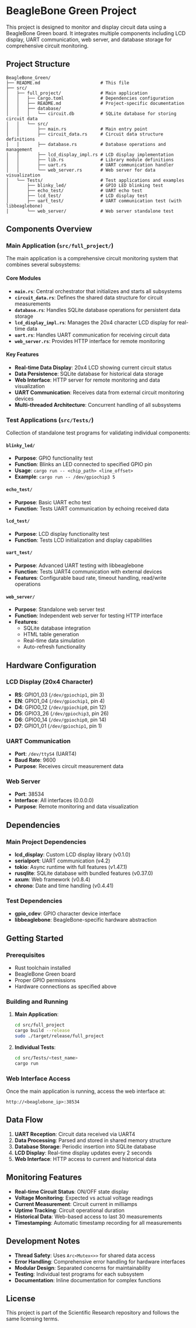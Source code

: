 # BeagleBone Green Project

This project is designed to monitor and display circuit data using a BeagleBone Green board. It integrates multiple components including LCD display, UART communication, web server, and database storage for comprehensive circuit monitoring.

## Project Structure

```
BeagleBone_Green/
├── README.md                       # This file
├── src/
│   ├── full_project/               # Main application
│   │   ├── Cargo.toml              # Dependencies configuration
│   │   ├── README.md               # Project-specific documentation
│   │   ├── database/
│   │   │   └── circuit.db          # SQLite database for storing circuit data
│   │   └── src/
│   │       ├── main.rs             # Main entry point
│   │       ├── circuit_data.rs     # Circuit data structure definitions
│   │       ├── database.rs         # Database operations and management
│   │       ├── lcd_display_impl.rs # LCD display implementation
│   │       ├── lib.rs              # Library module definitions
│   │       ├── uart.rs             # UART communication handler
│   │       └── web_server.rs       # Web server for data visualization
│   └── Tests/                      # Test applications and examples
│       ├── blinky_led/             # GPIO LED blinking test
│       ├── echo_test/              # UART echo test
│       ├── lcd_test/               # LCD display test
│       ├── uart_test/              # UART communication test (with libbeaglebone)
│       └── web_server/             # Web server standalone test
```

## Components Overview

### Main Application (`src/full_project/`)

The main application is a comprehensive circuit monitoring system that combines several subsystems:

#### Core Modules

- **`main.rs`**: Central orchestrator that initializes and starts all subsystems
- **`circuit_data.rs`**: Defines the shared data structure for circuit measurements
- **`database.rs`**: Handles SQLite database operations for persistent data storage
- **`lcd_display_impl.rs`**: Manages the 20x4 character LCD display for real-time data
- **`uart.rs`**: Handles UART communication for receiving circuit data
- **`web_server.rs`**: Provides HTTP interface for remote monitoring

#### Key Features

- **Real-time Data Display**: 20x4 LCD showing current circuit status
- **Data Persistence**: SQLite database for historical data storage
- **Web Interface**: HTTP server for remote monitoring and data visualization
- **UART Communication**: Receives data from external circuit monitoring devices
- **Multi-threaded Architecture**: Concurrent handling of all subsystems

### Test Applications (`src/Tests/`)

Collection of standalone test programs for validating individual components:

#### `blinky_led/`
- **Purpose**: GPIO functionality test
- **Function**: Blinks an LED connected to specified GPIO pin
- **Usage**: `cargo run -- <chip_path> <line_offset>`
- **Example**: `cargo run -- /dev/gpiochip3 5`

#### `echo_test/`
- **Purpose**: Basic UART echo test
- **Function**: Tests UART communication by echoing received data

#### `lcd_test/`
- **Purpose**: LCD display functionality test
- **Function**: Tests LCD initialization and display capabilities

#### `uart_test/`
- **Purpose**: Advanced UART testing with libbeaglebone
- **Function**: Tests UART4 communication with external devices
- **Features**: Configurable baud rate, timeout handling, read/write operations

#### `web_server/`
- **Purpose**: Standalone web server test
- **Function**: Independent web server for testing HTTP interface
- **Features**: 
  - SQLite database integration
  - HTML table generation
  - Real-time data simulation
  - Auto-refresh functionality

## Hardware Configuration

### LCD Display (20x4 Character)
- **RS**: GPIO1_03 (`/dev/gpiochip1`, pin 3)
- **EN**: GPIO1_04 (`/dev/gpiochip1`, pin 4)
- **D4**: GPIO0_12 (`/dev/gpiochip0`, pin 12)
- **D5**: GPIO3_26 (`/dev/gpiochip3`, pin 26)
- **D6**: GPIO0_14 (`/dev/gpiochip0`, pin 14)
- **D7**: GPIO1_01 (`/dev/gpiochip1`, pin 1)

### UART Communication
- **Port**: `/dev/ttyS4` (UART4)
- **Baud Rate**: 9600
- **Purpose**: Receives circuit measurement data

### Web Server
- **Port**: 38534
- **Interface**: All interfaces (0.0.0.0)
- **Purpose**: Remote monitoring and data visualization

## Dependencies

### Main Project Dependencies
- **lcd_display**: Custom LCD display library (v0.1.0)
- **serialport**: UART communication (v4.2)
- **tokio**: Async runtime with full features (v1.47.1)
- **rusqlite**: SQLite database with bundled features (v0.37.0)
- **axum**: Web framework (v0.8.4)
- **chrono**: Date and time handling (v0.4.41)

### Test Dependencies
- **gpio_cdev**: GPIO character device interface
- **libbeaglebone**: BeagleBone-specific hardware abstraction

## Getting Started

### Prerequisites
- Rust toolchain installed
- BeagleBone Green board
- Proper GPIO permissions
- Hardware connections as specified above

### Building and Running

1. **Main Application**:
   ```bash
   cd src/full_project
   cargo build --release
   sudo ./target/release/full_project
   ```

2. **Individual Tests**:
   ```bash
   cd src/Tests/<test_name>
   cargo run
   ```

### Web Interface Access
Once the main application is running, access the web interface at:
```
http://<beaglebone_ip>:38534
```

## Data Flow

1. **UART Reception**: Circuit data received via UART4
2. **Data Processing**: Parsed and stored in shared memory structure
3. **Database Storage**: Periodic insertion into SQLite database
4. **LCD Display**: Real-time display updates every 2 seconds
5. **Web Interface**: HTTP access to current and historical data

## Monitoring Features

- **Real-time Circuit Status**: ON/OFF state display
- **Voltage Monitoring**: Expected vs actual voltage readings
- **Current Measurement**: Circuit current in milliamps
- **Uptime Tracking**: Circuit operational duration
- **Historical Data**: Web-based access to last 30 measurements
- **Timestamping**: Automatic timestamp recording for all measurements

## Development Notes

- **Thread Safety**: Uses `Arc<Mutex<>>` for shared data access
- **Error Handling**: Comprehensive error handling for hardware interfaces
- **Modular Design**: Separated concerns for maintainability
- **Testing**: Individual test programs for each subsystem
- **Documentation**: Inline documentation for complex functions

## License

This project is part of the Scientific Research repository and follows the same licensing terms.
